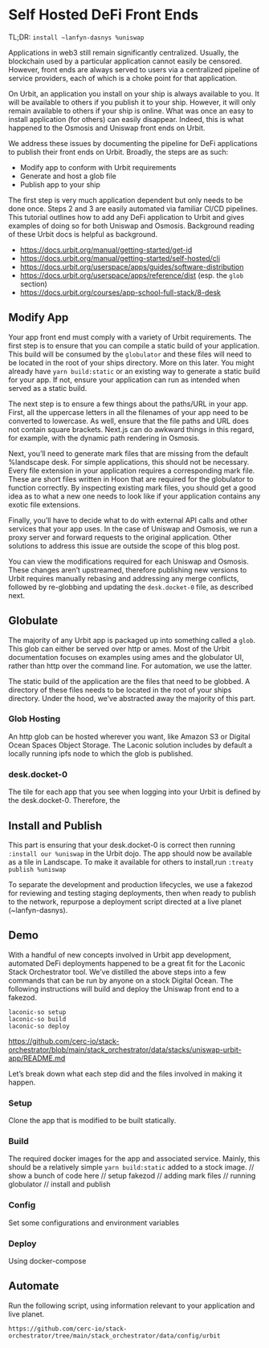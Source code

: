 # Self Hosted DeFi Front Ends

TL;DR: `install ~lanfyn-dasnys %uniswap`

Applications in web3 still remain significantly centralized. Usually, the blockchain used by a particular application cannot easily be censored. However, front ends are always served to users via a centralized pipeline of service providers, each of which is a choke point for that application.

On Urbit, an application you install on your ship is always available to you. It will be available to others if you publish it to your ship. However, it will only remain available to others if your ship is online. What was once an easy to install application (for others) can easily disappear. Indeed, this is what happened to the Osmosis and Uniswap front ends on Urbit.

We address these issues by documenting the pipeline for DeFi applications to publish their front ends on Urbit. Broadly, the steps are as such:

- Modify app to conform with Urbit requirements
- Generate and host a glob file
- Publish app to your ship

The first step is very much application dependent but only needs to be done once. Steps 2 and 3 are easily automated via familiar CI/CD pipelines. This tutorial outlines how to add any DeFi application to Urbit and gives examples of doing so for both Uniswap and Osmosis. Background reading of these Urbit docs is helpful as background.

- https://docs.urbit.org/manual/getting-started/get-id
- https://docs.urbit.org/manual/getting-started/self-hosted/cli
- https://docs.urbit.org/userspace/apps/guides/software-distribution
- https://docs.urbit.org/userspace/apps/reference/dist (esp. the `glob` section)
- https://docs.urbit.org/courses/app-school-full-stack/8-desk

## Modify App

Your app front end must comply with a variety of Urbit requirements. The first step is to ensure that you can compile a static build of your application. This build will be consumed by the `globulator` and these files will need to be located in the root of your ships directory. More on this later. You might already have `yarn build:static` or an existing way to generate a static build for your app. If not, ensure your application can run as intended when served as a static build.

The next step is to ensure a few things about the paths/URL in your app. First, all the uppercase letters in all the filenames of your app need to be converted to lowercase. As well, ensure that the file paths and URL does not contain square brackets. Next.js can do awkward things in this regard, for example, with the dynamic path rendering in Osmosis.

Next, you’ll need to generate mark files that are missing from the default %landscape desk. For simple applications, this should not be necessary. Every file extension in your application requires a corresponding mark file. These are short files written in Hoon that are required for the globulator to function correctly. By inspecting existing mark files, you should get a good idea as to what a new one needs to look like if your application contains any exotic file extensions.

Finally, you’ll have to decide what to do with external API calls and other services that your app uses. In the case of Uniswap and Osmosis, we run a proxy server and forward requests to the original application. Other solutions to address this issue are outside the scope of this blog post.

You can view the modifications required for each Uniswap and Osmosis. These changes aren’t upstreamed, therefore publishing new versions to Urbit requires manually rebasing and addressing any merge conflicts, followed by re-globbing and updating the `desk.docket-0` file, as described next.

## Globulate

The majority of any Urbit app is packaged up into something called a `glob`. This glob can either be served over http or ames. Most of the Urbit documentation focuses on examples using ames and the globulator UI, rather than http over the command line. For automation, we use the latter.

The static build of the application are the files that need to be globbed. A directory of these files needs to be located in the root of your ships directory. Under the hood, we’ve abstracted away the majority of this part.

### Glob Hosting

An http glob can be hosted wherever you want, like Amazon S3 or Digital Ocean Spaces Object Storage. The Laconic solution includes by default a locally running ipfs node to which the glob is published.

### desk.docket-0

The tile for each app that you see when logging into your Urbit is defined by the desk.docket-0. Therefore, the 

## Install and Publish

This part is ensuring that your desk.docket-0 is correct then running `:install our %uniswap` in the Urbit dojo. The app should now be available as a tile in Landscape. To make it available for others to install,run `:treaty publish %uniswap`

To separate the development and production lifecycles, we use a fakezod for reviewing and testing staging deployments, then when ready to publish to the network, repurpose a deployment script directed at a live planet (~lanfyn-dasnys).

## Demo

With a handful of new concepts involved in Urbit app development, automated DeFi deployments happened to be a great fit for the Laconic Stack Orchestrator tool. We’ve distilled the above steps into a few commands that can be run by anyone on a stock Digital Ocean. The following instructions will build and deploy the Uniswap front end to a fakezod.

```
laconic-so setup
laconic-so build
laconic-so deploy
```
https://github.com/cerc-io/stack-orchestrator/blob/main/stack_orchestrator/data/stacks/uniswap-urbit-app/README.md

Let’s break down what each step did and the files involved in making it happen.

### Setup

Clone the app that is modified to be built statically.

### Build

The required docker images for the app and associated service. Mainly, this should be a relatively simple `yarn build:static` added to a stock image.
// show a bunch of code here
// setup fakezod
// adding mark files
// running globulator
// install and publish

### Config

Set some configurations and environment variables

### Deploy

Using docker-compose

## Automate

Run the following script, using information relevant to your application and live planet.

```
https://github.com/cerc-io/stack-orchestrator/tree/main/stack_orchestrator/data/config/urbit

```
